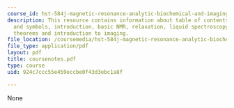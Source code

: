 ```yaml
---
course_id: hst-584j-magnetic-resonance-analytic-biochemical-and-imaging-techniques-spring-2006
description: This resource contains information about table of contents, acronyms
  and symbols, introduction, basic NMR, relaxation, liquid spectroscopy, Fourier transform
  theorems and introduction to imaging.
file_location: /coursemedia/hst-584j-magnetic-resonance-analytic-biochemical-and-imaging-techniques-spring-2006/924c7ccc55e459eccbe0f43d3ebc1a8f_coursenotes.pdf
file_type: application/pdf
layout: pdf
title: coursenotes.pdf
type: course
uid: 924c7ccc55e459eccbe0f43d3ebc1a8f

---
```

None